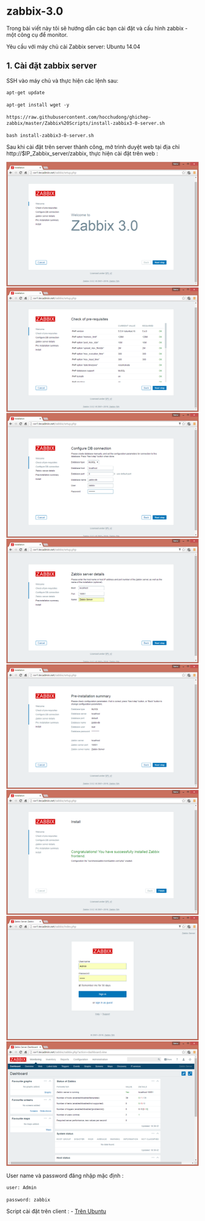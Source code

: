 zabbix-3.0
==========

Trong bài viết này tôi sẽ hướng dẫn các bạn cài đặt và cấu hình zabbix - một công cụ để monitor.

Yêu cầu với máy chủ cài Zabbix server: Ubuntu 14.04

## 1. Cài đặt zabbix server

SSH vào máy chủ và thực hiện các lệnh sau:

    apt-get update

    apt-get install wget -y

    https://raw.githubusercontent.com/hocchudong/ghichep-zabbix/master/Zabbix%20Scripts/install-zabbix3-0-server.sh

    bash install-zabbix3-0-server.sh

Sau khi cài đặt trên server thành công, mở trình duyệt web tại địa chỉ http://$IP_Zabbix_server/zabbix, thực hiện cài đặt trên web :

![setup-zabbix](/images/setup-01.png)
![setup-zabbix](/images/setup-02.png)
![setup-zabbix](/images/setup-03.png)
![setup-zabbix](/images/setup-04.png)
![setup-zabbix](/images/setup-05.png)
![setup-zabbix](/images/setup-06.png)
![setup-zabbix](/images/setup-07.png)
![setup-zabbix](/images/setup-08.png)

User name và password đăng nhập mặc định : 

	user: Admin
	
	password: zabbix
	
Script cài đặt trên client :
	- [Trên Ubuntu](https://github.com/manhdinh/ghichep-zabbix/blob/master/Zabbix%20Scripts/install-zabbix-ubuntu-client.sh)
